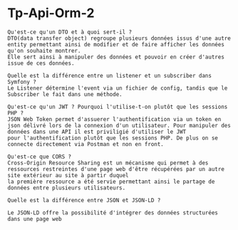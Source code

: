 # Tp-Api-Orm-2


    Qu'est-ce qu'un DTO et à quoi sert-il ?
    DTO(data transfer object) regroupe plusieurs données issus d'une autre entity permettant ainsi de modifier et de faire afficher les données qu'on souhaite montrer.
	Elle sert ainsi à manipuler des données et pouvoir en créer d'autres issue de ces données.

    Quelle est la différence entre un listener et un subscriber dans Symfony ?
	Le Listener détermine l'event via un fichier de config, tandis que le Subscriber le fait dans une méthode. 

    Qu'est-ce qu'un JWT ? Pourquoi l'utilise-t-on plutôt que les sessions PHP ?
	JSON Web Token permet d'assuerer l'authentification via un token en json délivré lors de la connexion d'un utilisateur. Pour manipuler des données dans une API il est priviligié d'utiliser le JWT
	pour l'authentification plutôt que les sessions PHP. De plus on se connecte directement via Postman et non en front.

    Qu'est-ce que CORS ?
	Cross-Origin Resource Sharing est un mécanisme qui permet à des ressources restreintes d'une page web d'être récupérées par un autre site extérieur au site à partir duquel
	la première ressource a été servie permettant ainsi le partage de données entre plusieurs utilisateurs.

    Quelle est la différence entre JSON et JSON-LD ?

	Le JSON-LD offre la possibilité d'intégrer des données structurées dans une page web
